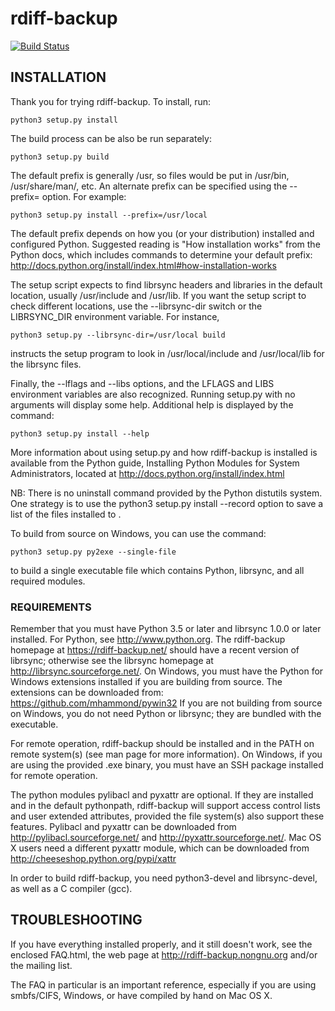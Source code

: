 # rdiff-backup

[![Build Status](https://travis-ci.org/rdiff-backup/rdiff-backup.svg?branch=master)](https://travis-ci.org/rdiff-backup/rdiff-backup)

## INSTALLATION

Thank you for trying rdiff-backup.  To install, run:

	python3 setup.py install

The build process can be also be run separately:

	python3 setup.py build

The default prefix is generally /usr, so files would be put in /usr/bin,
/usr/share/man/, etc.  An alternate prefix can be specified using the
--prefix=<prefix> option.  For example:

	python3 setup.py install --prefix=/usr/local

The default prefix depends on how you (or your distribution) installed and
configured Python. Suggested reading is "How installation works" from the
Python docs, which includes commands to determine your default prefix:
http://docs.python.org/install/index.html#how-installation-works

The setup script expects to find librsync headers and libraries in the
default location, usually /usr/include and /usr/lib.  If you want the
setup script to check different locations, use the --librsync-dir
switch or the LIBRSYNC_DIR environment variable.  For instance,

	python3 setup.py --librsync-dir=/usr/local build

instructs the setup program to look in /usr/local/include and
/usr/local/lib for the librsync files.

Finally, the --lflags and --libs options, and the LFLAGS and LIBS
environment variables are also recognized.  Running setup.py with no
arguments will display some help. Additional help is displayed by the
command:

	python3 setup.py install --help

More information about using setup.py and how rdiff-backup is installed
is available from the Python guide, Installing Python Modules for System
Administrators, located at http://docs.python.org/install/index.html

NB: There is no uninstall command provided by the Python distutils system.
One strategy is to use the python3 setup.py install --record <file> option
to save a list of the files installed to <file>.

To build from source on Windows, you can use the command:

	python3 setup.py py2exe --single-file

to build a single executable file which contains Python, librsync, and
all required modules.

### REQUIREMENTS

Remember that you must have Python 3.5 or later and librsync 1.0.0 or
later installed.  For Python, see http://www.python.org.  The
rdiff-backup homepage at https://rdiff-backup.net/ should
have a recent version of librsync; otherwise see the librsync homepage
at http://librsync.sourceforge.net/. On Windows, you must have the
Python for Windows extensions installed if you are building from source.
The extensions can be downloaded from: https://github.com/mhammond/pywin32
If you are not building from source on Windows, you do not need Python
or librsync; they are bundled with the executable.

For remote operation, rdiff-backup should be installed and in the
PATH on remote system(s) (see man page for more information). On
Windows, if you are using the provided .exe binary, you must have an
SSH package installed for remote operation.

The python modules pylibacl and pyxattr are optional.  If they are
installed and in the default pythonpath, rdiff-backup will support
access control lists and user extended attributes, provided the file
system(s) also support these features.  Pylibacl and pyxattr can be
downloaded from http://pylibacl.sourceforge.net/ and
http://pyxattr.sourceforge.net/. Mac OS X users need a different
pyxattr module, which can be downloaded from
http://cheeseshop.python.org/pypi/xattr

In order to build rdiff-backup, you need python3-devel and librsync-devel, as
well as a C compiler (gcc).

## TROUBLESHOOTING

If you have everything installed properly, and it still doesn't work,
see the enclosed FAQ.html, the web page at http://rdiff-backup.nongnu.org
and/or the mailing list.

The FAQ in particular is an important reference, especially if you are
using smbfs/CIFS, Windows, or have compiled by hand on Mac OS X.
